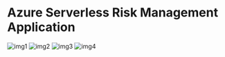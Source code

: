 # Azure Serverless Risk Management Application
![img1](https://user-images.githubusercontent.com/56545375/171279989-f2755e15-6aeb-4577-8e87-a23f737348f1.png)
![img2](https://user-images.githubusercontent.com/56545375/171280017-bb6caf50-38c4-40ad-9269-305de4c9d428.png)
![img3](https://user-images.githubusercontent.com/56545375/171280030-9c1cda4d-1627-4e79-99a0-3ec589065689.png)
![img4](https://user-images.githubusercontent.com/56545375/171279762-00218bde-bc2c-4642-9013-038bb77da473.png)
